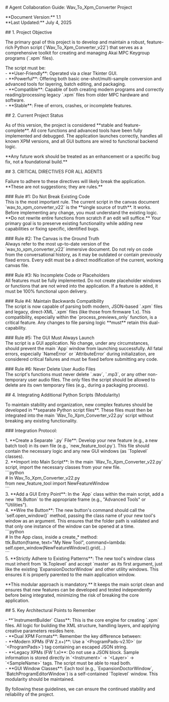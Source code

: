 \# Agent Collaboration Guide: Wav\_To\_Xpm\_Converter Project

\*\*Document Version:\*\* 1.1  
\*\*Last Updated:\*\* July 4, 2025

\#\# 1\. Project Objective

The primary goal of this project is to develop and maintain a robust, feature-rich Python script (\`Wav\_To\_Xpm\_Converter\_v22\`) that serves as a comprehensive toolkit for creating and managing Akai MPC Keygroup programs (\`.xpm\` files).

The script must be:  
\- \*\*User-Friendly\*\*: Operated via a clear Tkinter GUI.  
\- \*\*Powerful\*\*: Offering both basic one-shot/multi-sample conversion and advanced tools for layering, batch editing, and packaging.  
\- \*\*Compatible\*\*: Capable of both creating modern programs and correctly reading/processing legacy \`.xpm\` files from older MPC hardware and software.  
\- \*\*Stable\*\*: Free of errors, crashes, or incomplete features.

\#\# 2\. Current Project Status

As of this version, the project is considered \*\*stable and feature-complete\*\*. All core functions and advanced tools have been fully implemented and debugged. The application launches correctly, handles all known XPM versions, and all GUI buttons are wired to functional backend logic.

\*\*Any future work should be treated as an enhancement or a specific bug fix, not a foundational build.\*\*

\#\# 3\. CRITICAL DIRECTIVES FOR ALL AGENTS

Failure to adhere to these directives will likely break the application. \*\*These are not suggestions; they are rules.\*\*

\#\#\# Rule \#1: Do Not Break Existing Code  
This is the most important rule. The current script in the canvas document \`wav\_to\_xpm\_converter\_v22\` is the \*\*single source of truth\*\*. It works. Before implementing any change, you must understand the existing logic. \*\*Do not rewrite entire functions from scratch if an edit will suffice.\*\* Your primary goal is to preserve existing functionality while adding new capabilities or fixing specific, identified bugs.

\#\#\# Rule \#2: The Canvas is the Ground Truth  
Always refer to the most up-to-date version of the \`wav\_to\_xpm\_converter\_v22\` immersive document. Do not rely on code from the conversational history, as it may be outdated or contain previously fixed errors. Every edit must be a direct modification of the current, working canvas file.

\#\#\# Rule \#3: No Incomplete Code or Placeholders  
All features must be fully implemented. Do not create placeholder windows or functions that are not wired into the application. If a feature is added, it must be 100% functional upon delivery.

\#\#\# Rule \#4: Maintain Backwards Compatibility  
The script is now capable of parsing both modern, JSON-based \`.xpm\` files and legacy, direct-XML \`.xpm\` files (like those from firmware 1.x). This compatibility, especially within the \`process\_previews\_only\` function, is a critical feature. Any changes to file parsing logic \*\*must\*\* retain this dual-capability.

\#\#\# Rule \#5: The GUI Must Always Launch  
The script is a GUI application. No change, under any circumstances, should prevent the main \`App\` window from launching successfully. All fatal errors, especially \`NameError\` or \`AttributeError\` during initialization, are considered critical failures and must be fixed before submitting any code.

\#\#\# Rule \#6: Never Delete User Audio Files  
The script's functions must never delete \`.wav\`, \`.mp3\`, or any other non-temporary user audio files. The only files the script should be allowed to delete are its own temporary files (e.g., during a packaging process).

\#\# 4\. Integrating Additional Python Scripts (Modularity)

To maintain stability and organization, new complex features should be developed in \*\*separate Python script files\*\*. These files must then be integrated into the main \`Wav\_To\_Xpm\_Converter\_v22.py\` script without breaking any existing functionality.

\#\#\# Integration Protocol:

1\.  \*\*Create a Separate \`.py\` File\*\*: Develop your new feature (e.g., a new batch tool) in its own file (e.g., \`new\_feature\_tool.py\`). This file should contain the necessary logic and any new GUI windows (as \`Toplevel\` classes).  
2\.  \*\*Import into Main Script\*\*: In the main \`Wav\_To\_Xpm\_Converter\_v22.py\` script, import the necessary classes from your new file.  
    \`\`\`python  
    \# In Wav\_To\_Xpm\_Converter\_v22.py  
    from new\_feature\_tool import NewFeatureWindow  
    \`\`\`  
3\.  \*\*Add a GUI Entry Point\*\*: In the \`App\` class within the main script, add a new \`ttk.Button\` to the appropriate frame (e.g., "Advanced Tools" or "Utilities").  
4\.  \*\*Wire the Button\*\*: The new button's command should call the \`self.open\_window()\` method, passing the class name of your new tool's window as an argument. This ensures that the folder path is validated and that only one instance of the window can be opened at a time.  
    \`\`\`python  
    \# In the App class, inside a create\_\* method:  
    ttk.Button(frame, text="My New Tool", command=lambda: self.open\_window(NewFeatureWindow)).grid(...)  
    \`\`\`  
5\.  \*\*Strictly Adhere to Existing Patterns\*\*: The new tool's window class must inherit from \`tk.Toplevel\` and accept \`master\` as its first argument, just like the existing \`ExpansionDoctorWindow\` and other utility windows. This ensures it is properly parented to the main application window.

\*\*This modular approach is mandatory.\*\* It keeps the main script clean and ensures that new features can be developed and tested independently before being integrated, minimizing the risk of breaking the core application.

\#\# 5\. Key Architectural Points to Remember

\- \*\*\`InstrumentBuilder\` Class\*\*: This is the core engine for creating \`.xpm\` files. All logic for building the XML structure, handling layers, and applying creative parameters resides here.  
\- \*\*Dual XPM Formats\*\*: Remember the key difference between:  
  \- \*\*Modern XPMs (FW 2.x+)\*\*: Use a \`\<ProgramPads-v2.10\>\` (or \`\<ProgramPads\>\`) tag containing an escaped JSON string.  
  \- \*\*Legacy XPMs (FW 1.x)\*\*: Do not use a JSON block. Sample information is stored directly in \`\<Instrument\>\` \-\> \`\<Layer\>\` \-\> \`\<SampleName\>\` tags. The script must be able to read both.  
\- \*\*GUI Window Classes\*\*: Each tool (e.g., \`ExpansionDoctorWindow\`, \`BatchProgramEditorWindow\`) is a self-contained \`Toplevel\` window. This modularity should be maintained.

By following these guidelines, we can ensure the continued stability and reliability of the project.  
